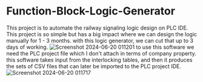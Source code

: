 # Function-Block-Logic-Generator
 This project is to automate the railway signaling logic design on PLC IDE.
 This project is so simple but has a big impact where we can design the logic manually for 1 - 3 months. with this logic generator, we can cut that up to 3 days of working.
![Screenshot 2024-06-20 011201](https://github.com/ikhsanmasu/Function-Block-Logic-Generator/assets/76894210/8ddc23c6-c99a-4adb-b958-676b8f1875de)
to use this software we need the PLC project file which I don't attach in terms of company property. 
this software takes input from the interlocking tables, and then it produces the sets of CSV files that can later be imported to the PLC project IDE.
![Screenshot 2024-06-20 011717](https://github.com/ikhsanmasu/Function-Block-Logic-Generator/assets/76894210/9a74e03a-7997-44a9-ab97-a4d6f3a9fb70)
